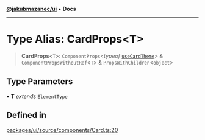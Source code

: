 [**@jakubmazanec/ui**](../README.md) • **Docs**

---

# Type Alias: CardProps\<T\>

> **CardProps**\<`T`\>: `ComponentProps`\<_typeof_ [`useCardTheme`](../functions/useCardTheme.md)\>
> & `ComponentPropsWithoutRef`\<`T`\> & `PropsWithChildren`\<`object`\>

## Type Parameters

• **T** _extends_ `ElementType`

## Defined in

[packages/ui/source/components/Card.ts:20](https://github.com/jakubmazanec/tools/blob/eb8c22844f0a0aa0874efeab93afc2bd96c269e6/packages/ui/source/components/Card.ts#L20)
